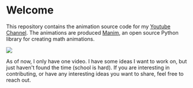 # Welcome
This repository contains the animation source code for my [Youtube Channel](https://www.youtube.com/channel/UCE-9gcnLnBjS0qqLxFXkIOw). The animations are produced [Manim](https://www.manim.community/), an open source Python library for creating math animations.

![](https://github.com/Trigozord/from_scratch/blob/master/gifs/ezgif.com-gif-maker.gif)

As of now, I only have one video. I have some ideas I want to work on, but just haven't found the time (school is hard). If you are interesting in contributing, or have any interesting ideas you want to share, feel free to reach out.
